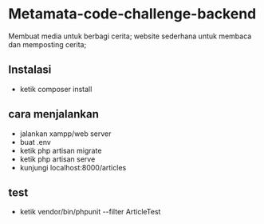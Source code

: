 # Metamata-code-challenge-backend

Membuat media untuk berbagi cerita; website sederhana untuk membaca dan memposting cerita;

## Instalasi
- ketik composer install

## cara menjalankan
- jalankan xampp/web server
- buat .env
- ketik php artisan migrate
- ketik php artisan serve
- kunjungi localhost:8000/articles

## test
- ketik vendor/bin/phpunit --filter ArticleTest



